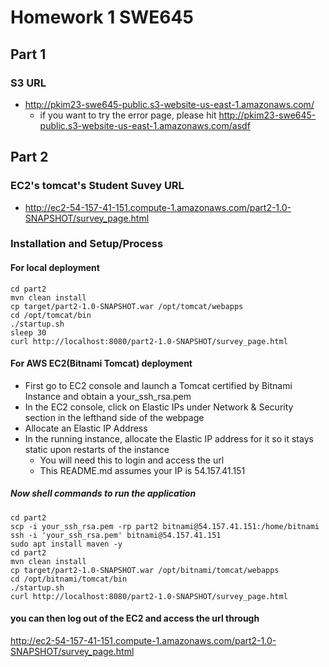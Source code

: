 # Homework 1 SWE645


## Part 1
### S3 URL

* http://pkim23-swe645-public.s3-website-us-east-1.amazonaws.com/
  * if you want to try the error page, please hit http://pkim23-swe645-public.s3-website-us-east-1.amazonaws.com/asdf

## Part 2

### EC2's tomcat's Student Suvey URL

* http://ec2-54-157-41-151.compute-1.amazonaws.com/part2-1.0-SNAPSHOT/survey_page.html

### Installation and Setup/Process 
#### For local deployment
```
cd part2
mvn clean install
cp target/part2-1.0-SNAPSHOT.war /opt/tomcat/webapps
cd /opt/tomcat/bin
./startup.sh
sleep 30
curl http://localhost:8080/part2-1.0-SNAPSHOT/survey_page.html
```
#### For AWS EC2(Bitnami Tomcat) deployment

* First go to EC2 console and launch a Tomcat certified by Bitnami Instance and obtain a your_ssh_rsa.pem
* In the EC2 console, click on Elastic IPs under Network & Security section in the lefthand side of the webpage
* Allocate an Elastic IP Address
* In the running instance, allocate the Elastic IP address for it so it stays static upon restarts of the instance
  * You will need this to login and access the url
  * This README.md assumes your IP is 54.157.41.151

##### Now shell commands to run the application

```
cd part2
scp -i your_ssh_rsa.pem -rp part2 bitnami@54.157.41.151:/home/bitnami
ssh -i 'your_ssh_rsa.pem' bitnami@54.157.41.151
sudo apt install maven -y
cd part2
mvn clean install
cp target/part2-1.0-SNAPSHOT.war /opt/bitnami/tomcat/webapps
cd /opt/bitnami/tomcat/bin
./startup.sh
curl http://localhost:8080/part2-1.0-SNAPSHOT/survey_page.html
```

#### you can then log out of the EC2 and access the url through 
http://ec2-54-157-41-151.compute-1.amazonaws.com/part2-1.0-SNAPSHOT/survey_page.html
